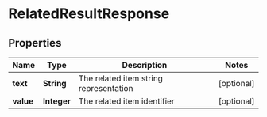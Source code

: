 # RelatedResultResponse

## Properties
Name | Type | Description | Notes
------------ | ------------- | ------------- | -------------
**text** | **String** | The related item string representation |  [optional]
**value** | **Integer** | The related item identifier |  [optional]
